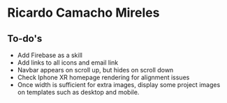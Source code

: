 # Ricardo Camacho Mireles

## To-do's

- Add Firebase as a skill
- Add links to all icons and email link
- Navbar appears on scroll up, but hides on scroll down
- Check Iphone XR homepage rendering for alignment issues
- Once width is sufficient for extra images, display some project images on templates such as desktop and mobile.
